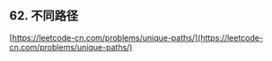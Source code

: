 **62. 不同路径**  
---
[https://leetcode-cn.com/problems/unique-paths/](https://leetcode-cn.com/problems/unique-paths/)  
